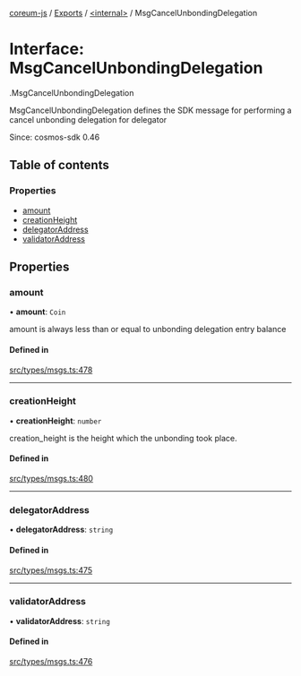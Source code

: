 [coreum-js](../README.md) / [Exports](../modules.md) / [<internal\>](../modules/internal_.md) / MsgCancelUnbondingDelegation

# Interface: MsgCancelUnbondingDelegation

[<internal>](../modules/internal_.md).MsgCancelUnbondingDelegation

MsgCancelUnbondingDelegation defines the SDK message for performing a cancel unbonding delegation for delegator

Since: cosmos-sdk 0.46

## Table of contents

### Properties

- [amount](internal_.MsgCancelUnbondingDelegation.md#amount)
- [creationHeight](internal_.MsgCancelUnbondingDelegation.md#creationheight)
- [delegatorAddress](internal_.MsgCancelUnbondingDelegation.md#delegatoraddress)
- [validatorAddress](internal_.MsgCancelUnbondingDelegation.md#validatoraddress)

## Properties

### amount

• **amount**: `Coin`

amount is always less than or equal to unbonding delegation entry balance

#### Defined in

[src/types/msgs.ts:478](https://github.com/PulsaraIO/coreum-js/blob/37352c6/src/types/msgs.ts#L478)

___

### creationHeight

• **creationHeight**: `number`

creation_height is the height which the unbonding took place.

#### Defined in

[src/types/msgs.ts:480](https://github.com/PulsaraIO/coreum-js/blob/37352c6/src/types/msgs.ts#L480)

___

### delegatorAddress

• **delegatorAddress**: `string`

#### Defined in

[src/types/msgs.ts:475](https://github.com/PulsaraIO/coreum-js/blob/37352c6/src/types/msgs.ts#L475)

___

### validatorAddress

• **validatorAddress**: `string`

#### Defined in

[src/types/msgs.ts:476](https://github.com/PulsaraIO/coreum-js/blob/37352c6/src/types/msgs.ts#L476)
